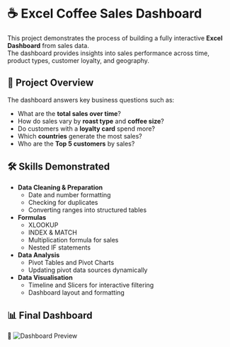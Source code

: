 # ☕ Excel Coffee Sales Dashboard

This project demonstrates the process of building a fully interactive **Excel Dashboard** from sales data.  
The dashboard provides insights into sales performance across time, product types, customer loyalty, and geography. 

## 🎯 Project Overview
The dashboard answers key business questions such as:
- What are the **total sales over time**?
- How do sales vary by **roast type** and **coffee size**?
- Do customers with a **loyalty card** spend more?
- Which **countries** generate the most sales?
- Who are the **Top 5 customers** by sales?


## 🛠 Skills Demonstrated
- **Data Cleaning & Preparation**
  - Date and number formatting
  - Checking for duplicates
  - Converting ranges into structured tables
- **Formulas**
  - XLOOKUP  
  - INDEX & MATCH  
  - Multiplication formula for sales  
  - Nested IF statements  
- **Data Analysis**
  - Pivot Tables and Pivot Charts  
  - Updating pivot data sources dynamically  
- **Data Visualisation**
  - Timeline and Slicers for interactive filtering  
  - Dashboard layout and formatting

 ## 📊 Final Dashboard
📌 ![Dashboard Preview](https://github.com/user-attachments/assets/9b8e5b6e-15a5-4710-a3f9-d8196c0fee00)  





